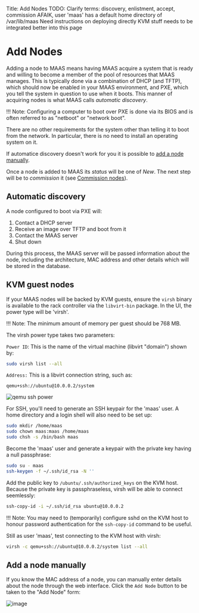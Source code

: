Title: Add Nodes
TODO: Clarify terms: discovery, enlistment, accept, commission
      AFAIK, user 'maas' has a default home directory of /var/lib/maas
      Need instructions on deploying directly
      KVM stuff needs to be integrated better into this page


# Add Nodes

Adding a node to MAAS means having MAAS acquire a system that is ready and
willing to become a member of the pool of resources that MAAS manages. This is
typically done via a combination of DHCP (and TFTP), which should now be
enabled in your MAAS environment, and PXE, which you tell the system in
question to use when it boots. This manner of acquiring nodes is what MAAS
calls *automatic discovery*.

!!! Note: Configuring a computer to boot over PXE is done via its BIOS and is
often referred to as "netboot" or "network boot".

There are no other requirements for the system other than telling it to boot
from the network. In particular, there is no need to install an operating
system on it.

If automatice discovery doesn't work for you it is possible to
[add a node manually](#add-a-node-manually).

Once a node is added to MAAS its *status* will be one of *New*. The next step
will be to *commission* it (see
[Commission nodes](installconfig-commission-nodes.md)).


## Automatic discovery

A node configured to boot via PXE will:

1. Contact a DHCP server
1. Receive an image over TFTP and boot from it
1. Contact the MAAS server
1. Shut down

During this process, the MAAS server will be passed information about the node,
including the architecture, MAC address and other details which will be stored
in the database.


## KVM guest nodes

If your MAAS nodes will be backed by KVM guests, ensure the `virsh` binary is
available to the rack controller via the `libvirt-bin` package. In the UI,
the power type will be 'virsh'.

!!! Note: The minimum amount of memory per guest should be 768 MB.

The virsh power type takes two parameters:

`Power ID`: This is the name of the virtual machine (libvirt "domain") shown
by:

```bash
sudo virsh list --all
```

`Address:` This is a libvirt connection string, such as:

```nohighlight
qemu+ssh://ubuntu@10.0.0.2/system
```

![qemu ssh power](../../media/virsh-config.png)

For SSH, you'll need to generate an SSH keypair for the 'maas' user. A home
directory and a login shell will also need to be set up:

```bash
sudo mkdir /home/maas
sudo chown maas:maas /home/maas
sudo chsh -s /bin/bash maas
```

Become the 'maas' user and generate a keypair with the private key having a
null passphrase:

```bash
sudo su - maas
ssh-keygen -f ~/.ssh/id_rsa -N ''
```

Add the public key to `/ubuntu/.ssh/authorized_keys` on the KVM host. Because
the private key is passphraseless, virsh will be able to connect seemlessly:

```bash
ssh-copy-id -i ~/.ssh/id_rsa ubuntu@10.0.0.2
```

!!! Note: You may need to (temporarily) configure sshd on the KVM host to
honour password authentication for the `ssh-copy-id` command to be useful.

Still as user 'maas', test connecting to the KVM host with virsh:

```bash
virsh -c qemu+ssh://ubuntu@10.0.0.2/system list --all
```


## Add a node manually

If you know the MAC address of a node, you can manually enter details about
the node through the web interface. Click the `Add Node` button to be taken to
the "Add Node" form:

![image](../../media/add-node.png)

